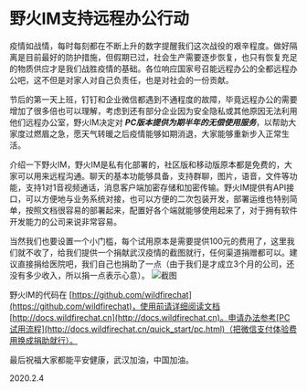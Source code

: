 # 野火IM支持远程办公行动

疫情如战情，每时每刻都在不断上升的数字提醒我们这次战役的艰辛程度。做好隔离是目前最好的防护措施，但假期已过，社会生产需要逐步恢复，也只有恢复充足的物质供应才是我们战胜疫情的基础。各位响应国家号召能远程办公的全都远程办公吧，这不但是对家人对自己负责任，也是对社会的一份贡献。

节后的第一天上班，钉钉和企业微信都遇到不通程度的故障，毕竟远程办公的需要增加了很多倍也可以理解，考虑到还有部分企业因为安全隐私或其他原因无法利用他们远程办公室，野火IM决定对 ***PC版本提供为期半年的无偿使用服务***，以帮助大家度过燃眉之急，愿天气转暖之后疫情能够如期消退，大家能够重新步入正常生活。

介绍一下野火IM，野火IM是私有化部署的，社区版和移动版原本都是免费的，大家可以用来远程沟通。聊天的基本功能够具备，支持群聊，图片，语音，文件等功能，支持1对1音视频通话，消息客户端加密存储和加密传输。野火IM提供有API接口，可以方便地与业务系统对接，也可以方便的二次包装开发，部署运维也特别简单，按照文档很容易的部署起来，配置好各个端就能够使用起来了，对于拥有软件开发能力的公司来说非常容易。

当然我们也要设置一个小门槛，每个试用原本是需要提供100元的费用了，这里我们就不收了，给我们提供一个捐献武汉疫情的截图就行，任何渠道捐赠都可以。建议直接捐给医院吧，我们自己也捐助了一点（由于我们是才成立3个月的公司，还没有多少收入，所以捐一点表示心意）。
![截图](https://static.wildfirechat.cn/donate.png)

野火IM的代码在 [https://github.com/wildfirechat](https://github.com/wildfirechat)，使用前请详细阅读文档 [http://docs.wildfirechat.cn](http://docs.wildfirechat.cn)。申请办法参考[PC试用流程](http://docs.wildfirechat.cn/quick_start/pc.html)（把微信支付体验费用换成捐助就行）。

最后祝福大家都能平安健康，武汉加油，中国加油。

2020.2.4
